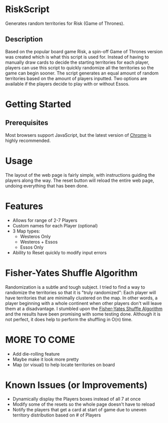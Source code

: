 # RiskScript
Generates random territories for Risk (Game of Thrones).

## Description
Based on the popular board game Risk, a spin-off Game of Thrones version was created which is what this script is used for. Instead of having to manually draw cards to decide the starting territories for each player, players can use this script to quickly randomize all the territories so the game can begin sooner. The script generates an equal amount of random territories based on the amount of players inputted. Two options are available if the players decide to play with or without Essos.

# Getting Started
## Prerequisites
Most browsers support JavaScript, but the latest version of [Chrome](https://www.google.com/chrome/browser/desktop/index.html) is highly
recommended.

# Usage
The layout of the web page is fairly simple, with instructions guiding the players along the way. The reset button will reload the entire web page, undoing everything that has been done.

# Features
- Allows for range of 2-7 Players
- Custom names for each Player (optional)
- 3 Map types: 
    - Westeros Only
    - Westeros + Essos
    - Essos Only
- Ability to Reset quickly to modify input errors

# Fisher-Yates Shuffle Algorithm
Randomization is a subtle and tough subject. I tried to find a way to randomize the territories so that it is "truly randomized": Each player will have territories that are minimally clustered on the map. In other words, a player beginning with a whole continent when other players don't will leave them at a disadvantage. I stumbled upon the [Fisher-Yates Shuffle Algorithm](https://en.wikipedia.org/wiki/Fisher%E2%80%93Yates_shuffle) and the results have been promising with some testing done. Although it is not perfect, it does help to perform the shuffling in O(n) time.

# MORE TO COME
- Add die-rolling feature
- Maybe make it look more pretty
- Map (or visual) to help locate territories on board

# Known Issues (or Improvements)
- Dynamically display the Players boxes instead of all 7 at once
- Modify some of the resets so the whole page doesn't have to reload 
- Notify the players that get a card at start of game due to uneven territory distribution based on # of Players

